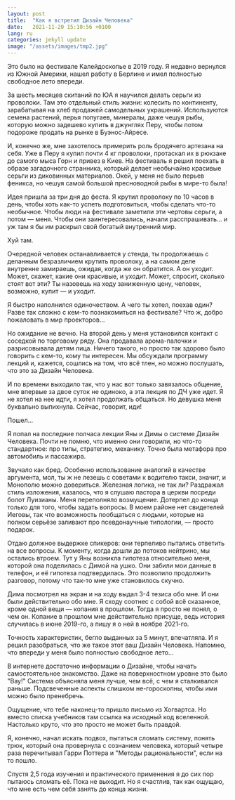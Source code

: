 ```yaml
---
layout: post
title:  "Как я встретил Дизайн Человека"
date:   2021-11-20 15:10:56 +0100
lang: ru
categories: jekyll update
image: "/assets/images/tmp2.jpg"
---
```

Это было на фестивале Kалейдоскопье в 2019 году. Я недавно вернулся из Южной Америки, нашел работу в Берлине и имел полностью свободное лето впереди.
<!-- more -->
 За шесть месяцев скитаний по ЮА я научился делать серьги из проволоки. Там это отдельный стиль жизни: колесить по континенту, зарабатывая на хлеб продажей самодельных украшений. Используются семена растений, перья попугаев, минералы, даже чешуя рыбы, которую можно задешево купить в джунглях Перу, чтобы потом подороже продать на рынке в Буэнос-Айресе.

И, конечно же, мне захотелось примерить роль бродячего артезана на себя. Уже в Перу я купил почти 4 кг проволоки, протаскал их в рюкзаке до самого мыса Горн и привез в Киев. На фестиваль я решил поехать в образе загадочного странника, который делает необычайно красивые серьги из диковинных материалов. Окей, у меня не было перьев феникса, но чешуя самой большой пресноводной рыбы в мире-то была!

Идея пришла за три дня до феста. Я крутил проволоку по 10 часов в день, чтобы хоть как-то успеть подготовиться, чтобы сделать что-то необычное. Чтобы люди на фестивале заметили эти чертовы серьги, а потом — меня. Чтобы они заинтересовались, начали расспрашивать... и уж там я бы им раскрыл свой богатый внутренний мир.

Хуй там.

Очередной человек останавливается у стенда, ты продолжаешь с деланным безразличием крутить проволоку, а на самом деле внутренне замираешь, ожидая, когда же он обратится. А он уходит. Может, скажет, какие они красивые, и уходит. Может, спросит, сколько стоят вот эти? Ты назовешь на ходу заниженную цену, человек, возможно, купит — и уходит.

Я быстро наполнился одиночеством. А чего ты хотел, поехав один? Разве так сложно с кем-то познакомиться на фестивале? Что ж, добро пожаловать в мир проекторов...

Но ожидание не вечно. На второй день у меня установился контакт с соседкой по торговому ряду. Она продавала арома-палочки и разрисовывала детям лица. Ничего такого, но просто так здорово было говорить с кем-то, кому ты интересен. Мы обсуждали программу лекций и, кажется, сошлись на том, что всё тлен, но можно послушать, что это за Дизайн Человека.

И по времени выходило так, что у нас вот только завязалось общение, мне впервые за двое суток не одиноко, а эта лекция по ДЧ уже идет. Я не хотел на нее идти, я хотел продолжать общаться. Но девушка меня буквально выпихнула. Сейчас, говорит, иди!

Пошел...

Я попал на последние полчаса лекции Яны и Димы о системе Дизайн Человека. Почти не помню, что именно они говорили, но что-то стандартное: про типы, стратегию, механику. Точно была метафора про автомобиль и пассажира.

Звучало как бред. Особенно использование аналогий в качестве аргумента, мол, ты ж не лезешь с советами к водителю такси, значит, и Монополю можно довериться. Железная логика, не так ли? Раздражал стиль изложения, казалось, что я слушаю пастора в церкви посреди болот Луизианы. Меня переполняло возмущение. Дотерпел до конца только для того, чтобы задать вопросы. В моем районе нет свидетелей Иеговы, так что возможность пообщаться с людьми, которые на полном серьёзе заливают про псевдонаучные типологии, — просто подарок.

Отдаю должное выдержке спикеров: они терпеливо пытались ответить на все вопросы. К моменту, когда дошли до потоков нейтрино, мы остались втроем. Тут у Яны возникла гипотеза относительно меня, которой она поделилась с Димой на ушко. Они забили мои данные в телефон, и её гипотеза подтвердилась. Это позволило продолжить разговор, потому что так-то мне уже становилось скучно.

Дима посмотрел на экран и на ходу выдал 3-4 тезиса обо мне. И они были действительно обо мне. Я сходу соотнес с собой всё сказанное, кроме одной вещи — копания в прошлом. Тогда я просто не понял, о чем он. Копание в прошлом мне действительно присуще, ведь история случилась в июне 2019-го, а пишу я о ней в ноябре 2021-го.

Точность характеристик, бегло выданных за 5 минут, впечатляла. И я решил разобраться, что же такое этот ваш Дизайн Человека. Напомню, что впереди у меня было полностью свободное лето...

В интернете достаточно информации о Дизайне, чтобы начать самостоятельное знакомство. Даже на поверхностном уровне это было "Вау!" Система объясняла меня лучше, чем всё, с чем я сталкивался раньше. Подсвеченные аспекты слишком не-гороскопны, чтобы ими можно было пренебречь.

Ощущение, что тебе наконец-то пришло письмо из Хогвартса. Но вместо списка учебников там ссылка на исходный код вселенной. Настолько круто, что это просто не может быть правдой.

Я, конечно, начал искать подвох, пытаться сломать систему, понять трюк, который она провернула с сознанием человека, который четыре раза перечитывал Гарри Поттера и "Методы рациональности", если на то пошло.

Спустя 2,5 года изучения и практического применения я до сих пор пытаюсь сломать её. Пока не выходит. Но я счастлив, так как ощущаю, что мне есть чем себя занять до конца жизни.
